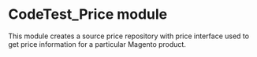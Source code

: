 # CodeTest_Price module

This module creates a source price repository with price interface used to get price information for a particular Magento product.
